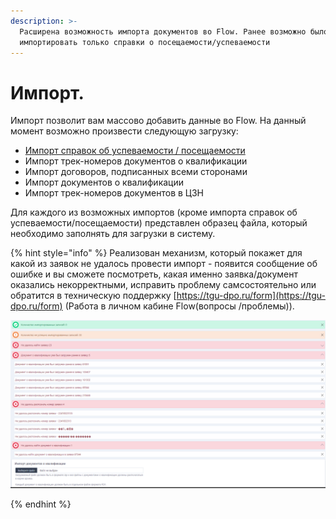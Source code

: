 ```yaml
---
description: >-
  Расширена возможность импорта документов во Flow. Ранее возможно было
  импортировать только справки о посещаемости/успеваемости
---
```


# Импорт.

Импорт позволит вам массово добавить данные во Flow. На данный момент возможно произвести следующую загрузку:&#x20;

* [Импорт справок об успеваемости / посещаемости](spravki-ob-uspevaemosti-poseshaemosti/)
* Импорт трек-номеров документов о квалификации
* Импорт договоров, подписанных всеми сторонами
* Импорт документов о квалификации
* Импорт трек-номеров документов в ЦЗН

Для каждого из возможных импортов (кроме импорта справок об успеваемости/посещаемости) представлен образец файла, который необходимо заполнять для загрузки в систему.

{% hint style="info" %}
Реализован механизм, который покажет для какой из заявок не удалось провести импорт - появится сообщение об ошибке и вы сможете посмотреть, какая именно заявка/документ оказались некорректными, исправить проблему самсостоятельно или обратится в техническую поддержку [https://tgu-dpo.ru/form](https://tgu-dpo.ru/form) (Работа в личном кабине Flow(вопросы /проблемы)).

![](<.gitbook/assets/image (10).png>)


{% endhint %}

